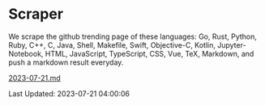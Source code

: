 # Scraper

We scrape the github trending page of these languages: Go, Rust, Python, Ruby, C++, C, Java, Shell, Makefile, Swift, Objective-C, Kotlin, Jupyter-Notebook, HTML, JavaScript, TypeScript, CSS, Vue, TeX, Markdown, and push a markdown result everyday.

[2023-07-21.md](https://github.com/yangwenmai/github-trending-backup/blob/master/2023-07-21.md)

Last Updated: 2023-07-21 04:00:06